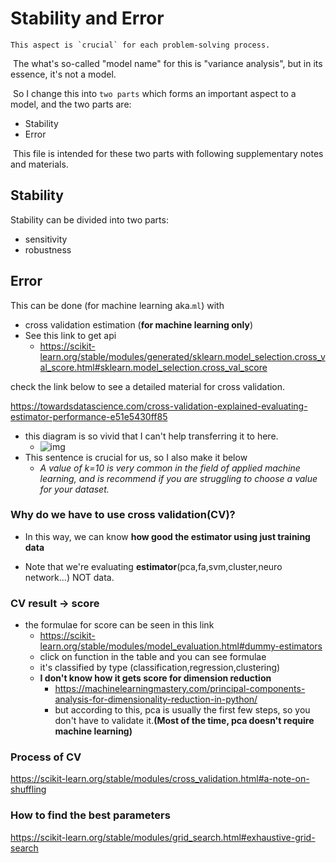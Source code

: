 # Stability and Error

 	This aspect is `crucial` for each problem-solving process.

​	The what's so-called "model name" for this is "variance analysis", but in its essence, it's not a model.

​	So I change this into `two parts` which forms an important aspect to a model, and the two parts are:

* Stability
* Error

​	This file is intended for these two parts with following supplementary notes and materials.



## Stability

Stability can be divided into two parts:

* sensitivity
* robustness



## Error

This can be done (for machine learning aka.`ml`) with

* cross validation estimation (**for machine learning only**)
* See this link to get api
  * https://scikit-learn.org/stable/modules/generated/sklearn.model_selection.cross_val_score.html#sklearn.model_selection.cross_val_score

check the link below to see a detailed material for cross validation.

https://towardsdatascience.com/cross-validation-explained-evaluating-estimator-performance-e51e5430ff85

* this diagram is so vivid that I can't help transferring it to here.
  * ![img](https://miro.medium.com/max/1354/1*qPMFLEbvc8QQf38Cf77wQg.png)
* This sentence is crucial for us, so I also make it below
  * *A value of k=10 is very common in the field of applied machine learning, and is recommend if you are struggling to choose a value for your dataset.*

### Why do we have to use cross validation(CV)?

* In this way,  we can know **how good the estimator using just training data**

* Note that we're evaluating **estimator**(pca,fa,svm,cluster,neuro network...) NOT data.

### CV result $\rightarrow$ score

* the formulae for score can be seen in this link
  * https://scikit-learn.org/stable/modules/model_evaluation.html#dummy-estimators
  * click on function in the table and you can see formulae
  * it's classified by type (classification,regression,clustering)
  * **I don't know how it gets score for dimension reduction**
    * https://machinelearningmastery.com/principal-components-analysis-for-dimensionality-reduction-in-python/
    * but according to this, pca is usually the first few steps, so you don't have to validate it.**(Most of the time, pca doesn't require machine learning)**

### Process of CV

https://scikit-learn.org/stable/modules/cross_validation.html#a-note-on-shuffling

### How to find the best parameters

https://scikit-learn.org/stable/modules/grid_search.html#exhaustive-grid-search